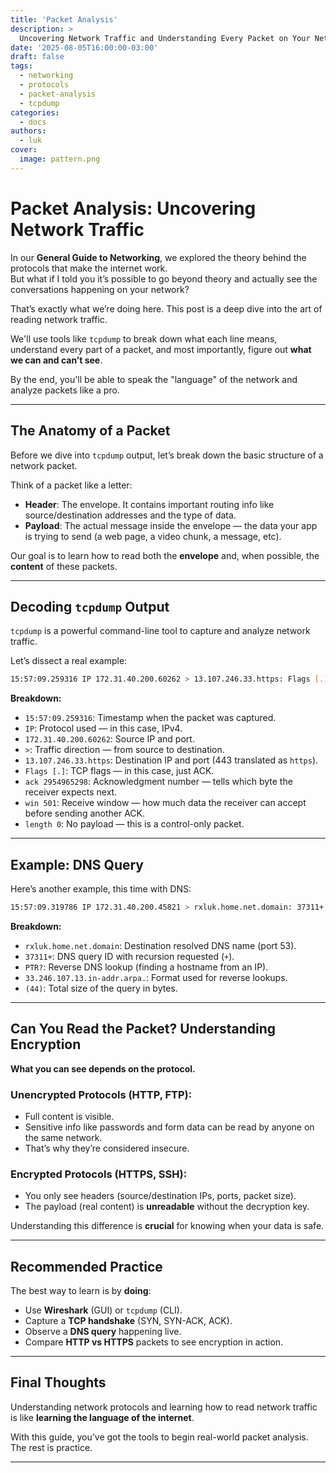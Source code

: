 ```yaml
---
title: 'Packet Analysis'
description: >
  Uncovering Network Traffic and Understanding Every Packet on Your Network.
date: '2025-08-05T16:00:00-03:00'
draft: false
tags:
  - networking
  - protocols
  - packet-analysis
  - tcpdump
categories:
  - docs
authors:
  - luk
cover:
  image: pattern.png
---
```


# Packet Analysis: Uncovering Network Traffic

In our **General Guide to Networking**, we explored the theory behind the protocols that make the internet work.  
But what if I told you it’s possible to go beyond theory and actually see the conversations happening on your network?

That’s exactly what we’re doing here. This post is a deep dive into the art of reading network traffic.

We'll use tools like `tcpdump` to break down what each line means, understand every part of a packet, and most importantly, figure out **what we can and can’t see**.

By the end, you'll be able to speak the "language" of the network and analyze packets like a pro.

---

## The Anatomy of a Packet

Before we dive into `tcpdump` output, let’s break down the basic structure of a network packet.

Think of a packet like a letter:

- **Header**: The envelope. It contains important routing info like source/destination addresses and the type of data.
- **Payload**: The actual message inside the envelope — the data your app is trying to send (a web page, a video chunk, a message, etc).

Our goal is to learn how to read both the **envelope** and, when possible, the **content** of these packets.

---

## Decoding `tcpdump` Output

`tcpdump` is a powerful command-line tool to capture and analyze network traffic.

Let’s dissect a real example:
```bash
15:57:09.259316 IP 172.31.40.200.60262 > 13.107.246.33.https: Flags [.], ack 2954965298, win 501, length 0
```

**Breakdown:**

- `15:57:09.259316`: Timestamp when the packet was captured.
- `IP`: Protocol used — in this case, IPv4.
- `172.31.40.200.60262`: Source IP and port.
- `>`: Traffic direction — from source to destination.
- `13.107.246.33.https`: Destination IP and port (443 translated as `https`).
- `Flags [.]`: TCP flags — in this case, just ACK.
- `ack 2954965298`: Acknowledgment number — tells which byte the receiver expects next.
- `win 501`: Receive window — how much data the receiver can accept before sending another ACK.
- `length 0`: No payload — this is a control-only packet.

---

## Example: DNS Query

Here’s another example, this time with DNS:
```bash
15:57:09.319786 IP 172.31.40.200.45821 > rxluk.home.net.domain: 37311+ PTR? 33.246.107.13.in-addr.arpa. (44)
```

**Breakdown:**

- `rxluk.home.net.domain`: Destination resolved DNS name (port 53).
- `37311+`: DNS query ID with recursion requested (`+`).
- `PTR?`: Reverse DNS lookup (finding a hostname from an IP).
- `33.246.107.13.in-addr.arpa.`: Format used for reverse lookups.
- `(44)`: Total size of the query in bytes.

---

## Can You Read the Packet? Understanding Encryption

**What you can see depends on the protocol.**

### **Unencrypted Protocols** (HTTP, FTP):
- Full content is visible.
- Sensitive info like passwords and form data can be read by anyone on the same network.
- That’s why they’re considered insecure.

### **Encrypted Protocols** (HTTPS, SSH):
- You only see headers (source/destination IPs, ports, packet size).
- The payload (real content) is **unreadable** without the decryption key.

Understanding this difference is **crucial** for knowing when your data is safe.

---

## Recommended Practice

The best way to learn is by **doing**:

- Use **Wireshark** (GUI) or `tcpdump` (CLI).
- Capture a **TCP handshake** (SYN, SYN-ACK, ACK).
- Observe a **DNS query** happening live.
- Compare **HTTP vs HTTPS** packets to see encryption in action.

---

## Final Thoughts

Understanding network protocols and learning how to read network traffic is like **learning the language of the internet**.

With this guide, you’ve got the tools to begin real-world packet analysis. The rest is practice.

---
